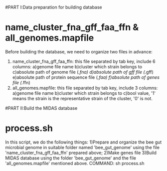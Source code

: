 #PART I:Data preparation for building database

#  name_cluster_fna_gff_faa_ffn & all_genomes.mapfile

Before building the database, we need to organize two files in advance:
1) name_cluster_fna_gff_faa_ffn: this file separated by tab key, include 6 columns:
	a)genome file name
	b)cluster which strain belongs to
	c)absolute path of genome file (*.fna)
	d)absolute path of gff file (*.gff)
	e)absolute path of protein sequence file (*.faa)
	f)absolute path of genes file (*.ffn)
2) all_genomes.mapfile: this file separated by tab key, include 3 columns:
	a)genome file name
	b)cluster which strain belongs to
	c)bool value, '1' means the strain is the representative strain of the cluster, '0' is not.


#PART II:Build the MIDAS database


#  process.sh

In this script, we do the following things:
1)Prepare and organize the bee gut microbial genome in suitable folder named 'bee_gut_genome' 
using the file 'name_cluster_fna_gff_faa_ffn' prepared above;
2)Make genes file
3)Build MIDAS database using the folder 'bee_gut_genome' and the file 'all_genomes.mapfile' mentioned above.
COMMAND: sh process.sh